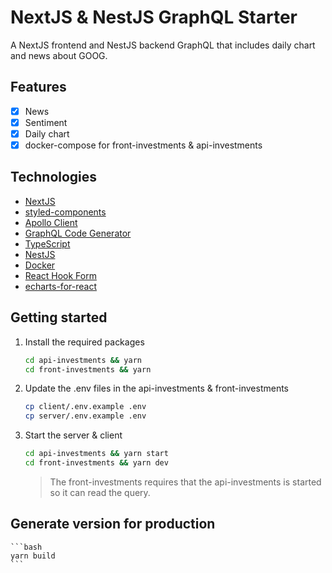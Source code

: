 # NextJS & NestJS GraphQL Starter

A NextJS frontend and NestJS backend GraphQL that includes daily chart and news about GOOG.

## Features

- [x] News
- [x] Sentiment
- [x] Daily chart
- [x] docker-compose for front-investments & api-investments

## Technologies

- [NextJS](https://nextjs.org/)
- [styled-components](https://styled-components.com/)
- [Apollo Client](https://www.apollographql.com/docs/react/)
- [GraphQL Code Generator](https://graphql-code-generator.com/)
- [TypeScript](https://www.typescriptlang.org/)
- [NestJS](https://nestjs.com/)
- [Docker](https://docs.docker.com/)
- [React Hook Form](https://react-hook-form.com/)
- [echarts-for-react](https://git.hust.cc/echarts-for-react/)

## Getting started

1. Install the required packages

   ```bash
   cd api-investments && yarn
   cd front-investments && yarn
   ```

2. Update the .env files in the api-investments & front-investments

   ```bash
   cp client/.env.example .env
   cp server/.env.example .env
   ```

3. Start the server & client
   ```bash
   cd api-investments && yarn start
   cd front-investments && yarn dev
   ```
   > The front-investments requires that the api-investments is started so it can read the query.

## Generate version for production

    ```bash
    yarn build
    ```
